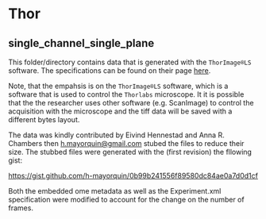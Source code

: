 # Thor 

## single_channel_single_plane

This folder/directory contains data that is generated with the `ThorImage®LS` software. The specifications can be found on their page [here](https://www.thorlabs.com/newgrouppage9.cfm?objectgroup_id=9072#ad-image-0).

Note, that the empahsis is on the `ThorImage®LS` software, which is a software that is used to control the `Thorlabs` microscope. It it is possible that the the researcher uses other software (e.g. ScanImage) to control the acquisition with the microscope and the tiff data will be saved with a different bytes layout.

The data was kindly contributed by Eivind Hennestad and Anna R. Chambers then h.mayorquin@gmail.com stubed the files to reduce their size. The stubbed files were generated with the (first revision) the fllowing gist:

https://gist.github.com/h-mayorquin/0b99b241556f89580dc84ae0a7d0d1cf

Both the embedded ome metadata as well as the Experiment.xml specification were modified to account for the change on the number of frames.
